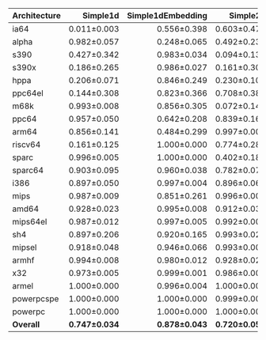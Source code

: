 | Architecture | Simple1d | Simple1dEmbedding | Simple2d | Simple2dEmbedding | ResNet50 | ResNet50Embedding |
| ------------ | ------------: | ------------: | ------------: | ------------: | ------------: | ------------: |
| ia64 | 0.011±0.003 | 0.556±0.398 | 0.603±0.477 | 0.164±0.345 | 0.001±0.001 | 0.284±0.318 |
| alpha | 0.982±0.057 | 0.248±0.065 | 0.492±0.239 | 0.239±0.071 | 0.332±0.314 | 0.247±0.128 |
| s390 | 0.427±0.342 | 0.983±0.034 | 0.094±0.135 | 0.833±0.341 | 0.326±0.393 | 0.078±0.118 |
| s390x | 0.186±0.265 | 0.986±0.027 | 0.161±0.309 | 0.997±0.003 | 0.561±0.370 | 0.399±0.433 |
| hppa | 0.206±0.071 | 0.846±0.249 | 0.230±0.102 | 0.722±0.334 | 0.961±0.046 | 0.754±0.362 |
| ppc64el | 0.144±0.308 | 0.823±0.366 | 0.708±0.386 | 0.682±0.419 | 0.970±0.027 | 0.999±0.001 |
| m68k | 0.993±0.008 | 0.856±0.305 | 0.072±0.143 | 0.944±0.164 | 0.812±0.171 | 0.684±0.349 |
| ppc64 | 0.957±0.050 | 0.642±0.208 | 0.839±0.161 | 0.301±0.206 | 0.776±0.163 | 0.871±0.119 |
| arm64 | 0.856±0.141 | 0.484±0.299 | 0.997±0.005 | 0.467±0.327 | 0.984±0.009 | 0.987±0.004 |
| riscv64 | 0.161±0.125 | 1.000±0.000 | 0.774±0.280 | 1.000±0.000 | 0.859±0.057 | 0.997±0.004 |
| sparc | 0.996±0.005 | 1.000±0.000 | 0.402±0.185 | 1.000±0.000 | 0.756±0.172 | 0.997±0.005 |
| sparc64 | 0.903±0.095 | 0.960±0.038 | 0.782±0.077 | 0.965±0.027 | 0.893±0.077 | 0.993±0.008 |
| i386 | 0.897±0.050 | 0.997±0.004 | 0.896±0.060 | 0.989±0.014 | 0.838±0.040 | 0.935±0.035 |
| mips | 0.987±0.009 | 0.851±0.261 | 0.996±0.009 | 0.806±0.139 | 0.985±0.011 | 0.945±0.070 |
| amd64 | 0.928±0.023 | 0.995±0.008 | 0.912±0.036 | 0.999±0.001 | 0.866±0.006 | 0.978±0.014 |
| mips64el | 0.987±0.012 | 0.997±0.005 | 0.992±0.009 | 0.925±0.141 | 0.871±0.070 | 0.935±0.090 |
| sh4 | 0.897±0.206 | 0.920±0.165 | 0.993±0.020 | 1.000±0.001 | 0.938±0.114 | 0.998±0.003 |
| mipsel | 0.918±0.048 | 0.946±0.066 | 0.993±0.006 | 0.924±0.107 | 0.986±0.001 | 0.992±0.009 |
| armhf | 0.994±0.008 | 0.980±0.012 | 0.928±0.022 | 0.981±0.013 | 0.950±0.013 | 0.984±0.012 |
| x32 | 0.973±0.005 | 0.999±0.001 | 0.986±0.003 | 0.999±0.001 | 0.968±0.003 | 0.993±0.005 |
| armel | 1.000±0.000 | 0.996±0.004 | 1.000±0.000 | 0.994±0.008 | 0.997±0.002 | 0.994±0.005 |
| powerpcspe | 1.000±0.000 | 1.000±0.000 | 0.999±0.001 | 1.000±0.000 | 0.992±0.012 | 1.000±0.000 |
| powerpc | 1.000±0.000 | 1.000±0.000 | 1.000±0.000 | 1.000±0.000 | 0.999±0.000 | 1.000±0.001 |
| **Overall** | **0.747±0.034** | **0.878±0.043** | **0.720±0.052** | **0.831±0.035** | **0.798±0.040** | **0.818±0.030** |
